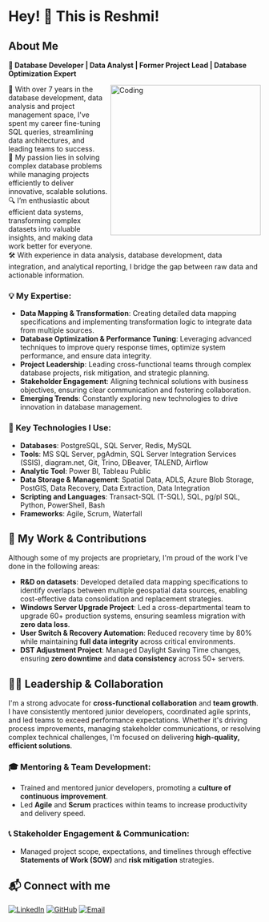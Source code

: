 # Hey! 👋 This is Reshmi!

## About Me

**🚀 Database Developer | Data Analyst | Former Project Lead | Database Optimization Expert**  

<img align="right" alt="Coding" width="300" src="https://github.com/reshmimmm/image_rep/blob/5dadeb29b962f18d20b0e4a9290d74c28080932c/freelancer.png?raw=true">
      <p>
        🔰 With over 7 years in the database development, data analysis and project management space, I've spent my career fine-tuning SQL queries, streamlining data architectures, and leading teams to success.<br>
        🎯 My passion lies in solving complex database problems while managing projects efficiently to deliver innovative, scalable solutions.<br>
        🔍 I’m enthusiastic about efficient data systems, transforming complex datasets into valuable insights, and making data work better for everyone.<br>
        🛠️ With experience in data analysis, database development, data integration, and analytical reporting, I bridge the gap between raw data and actionable information.
      </p>


### 💡 My Expertise:
- **Data Mapping & Transformation**: Creating detailed data mapping specifications and implementing transformation logic to integrate data from multiple sources.
- **Database Optimization & Performance Tuning**: Leveraging advanced techniques to improve query response times, optimize system performance, and ensure data integrity.
- **Project Leadership**: Leading cross-functional teams through complex database projects, risk mitigation, and strategic planning.
- **Stakeholder Engagement**: Aligning technical solutions with business objectives, ensuring clear communication and fostering collaboration.
- **Emerging Trends**: Constantly exploring new technologies to drive innovation in database management.

### 🧰 Key Technologies I Use:
- **Databases**: PostgreSQL, SQL Server, Redis, MySQL
- **Tools**: MS SQL Server, pgAdmin, SQL Server Integration Services (SSIS), diagram.net, Git, Trino, DBeaver, TALEND, Airflow
- **Analytic Tool**: Power BI, Tableau Public
- **Data Storage & Management**: Spatial Data, ADLS, Azure Blob Storage, PostGIS, Data Recovery, Data Extraction, Data Integration
- **Scripting and Languages**: Transact-SQL (T-SQL), SQL, pg/pl SQL, Python, PowerShell, Bash
- **Frameworks**: Agile, Scrum, Waterfall

## 📂 My Work & Contributions

Although some of my projects are proprietary, I'm proud of the work I've done in the following areas:

- **R&D on datasets**: Developed detailed data mapping specifications to identify overlaps between multiple geospatial data sources, enabling cost-effective data consolidation and replacement strategies.
- **Windows Server Upgrade Project**: Led a cross-departmental team to upgrade 60+ production systems, ensuring seamless migration with **zero data loss**.
- **User Switch & Recovery Automation**: Reduced recovery time by 80% while maintaining **full data integrity** across critical environments.
- **DST Adjustment Project**: Managed Daylight Saving Time changes, ensuring **zero downtime** and **data consistency** across 50+ servers.

## 🧑‍💼 Leadership & Collaboration

I'm a strong advocate for **cross-functional collaboration** and **team growth**. I have consistently mentored junior developers, coordinated agile sprints, and led teams to exceed performance expectations. Whether it's driving process improvements, managing stakeholder communications, or resolving complex technical challenges, I'm focused on delivering **high-quality, efficient solutions**.

### 🎓 Mentoring & Team Development:
- Trained and mentored junior developers, promoting a **culture of continuous improvement**.
- Led **Agile** and **Scrum** practices within teams to increase productivity and delivery speed.

### 📞 Stakeholder Engagement & Communication:
- Managed project scope, expectations, and timelines through effective **Statements of Work (SOW)** and **risk mitigation** strategies.

## 📬 Connect with me

[![LinkedIn](https://img.shields.io/badge/LinkedIn-blue?logo=linkedin&style=flat-square)](https://www.linkedin.com/in/reshmi-munda-29648254/)      [![GitHub](https://img.shields.io/badge/GitHub-black?logo=github&style=flat-square)](https://www.linkedin.com/in/reshmi-munda-29648254/)      [![Email](https://img.shields.io/badge/Email-D14836?logo=gmail&style=flat-square)](mailto:reshmi.munda17@gmail.com)
